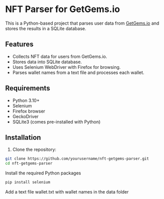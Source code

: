 # NFT Parser for GetGems.io

This is a Python-based project that parses user data from [GetGems.io](https://getgems.io/) and stores the results in a SQLite database.

## Features
- Collects NFT data for users from GetGems.io.
- Stores data into SQLite database.
- Uses Selenium WebDriver with Firefox for browsing.
- Parses wallet names from a text file and processes each wallet.

## Requirements

- Python 3.10+
- Selenium
- Firefox browser
- GeckoDriver
- SQLite3 (comes pre-installed with Python)

## Installation

1. Clone the repository:

```bash
git clone https://github.com/yourusername/nft-getgems-parser.git
cd nft-getgems-parser
```

Install the required Python packages
```bash
pip install selenium
```
 Add a text file wallet.txt with wallet names in the data folder
